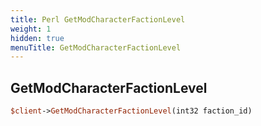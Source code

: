 ```yaml
---
title: Perl GetModCharacterFactionLevel
weight: 1
hidden: true
menuTitle: GetModCharacterFactionLevel
---
```

## GetModCharacterFactionLevel
```perl
$client->GetModCharacterFactionLevel(int32 faction_id)
```